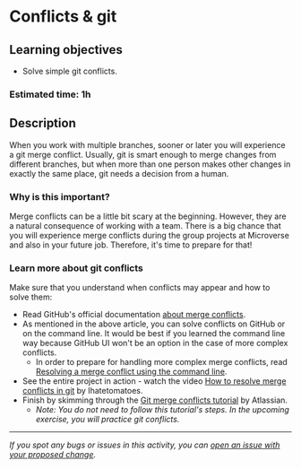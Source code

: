 # Conflicts & git

## Learning objectives
- Solve simple git conflicts.

### Estimated time: 1h

## Description

When you work with multiple branches, sooner or later you will experience a git merge conflict.
Usually, git is smart enough to merge changes from different branches, but when more than one person makes other changes in exactly the same place, git needs a decision from a human.

### Why is this important?

Merge conflicts can be a little bit scary at the beginning. However, they are a natural consequence of working with a team.
There is a big chance that you will experience merge conflicts during the group projects at Microverse and also in your future job.
Therefore, it's time to prepare for that!

### Learn more about git conflicts

Make sure that you understand when conflicts may appear and how to solve them:
- Read GitHub's official documentation [about merge conflicts](https://docs.github.com/en/github/collaborating-with-issues-and-pull-requests/addressing-merge-conflicts/about-merge-conflicts).
- As mentioned in the above article, you can solve conflicts on GitHub or on the command line. It would be best if you learned the command line way because GitHub UI won't be an option in the case of more complex conflicts.
    - In order to prepare for handling more complex merge conflicts, read [Resolving a merge conflict using the command line](https://docs.github.com/en/github/collaborating-with-issues-and-pull-requests/addressing-merge-conflicts/resolving-a-merge-conflict-using-the-command-line).
- See the entire project in action - watch the video [How to resolve merge conflicts in git](https://www.youtube.com/watch?v=xNVM5UxlFSA) by Ihatetomatoes.
- Finish by skimming through the [Git merge conflicts tutorial](https://www.atlassian.com/git/tutorials/using-branches/merge-conflicts) by Atlassian.
    - _Note: You do not need to follow this tutorial's steps. In the upcoming exercise, you will practice git conflicts._

------

_If you spot any bugs or issues in this activity, you can [open an issue with your proposed change](https://github.com/microverseinc/curriculum-transversal-skills/blob/main/git-github/articles/open_issue.md)._

